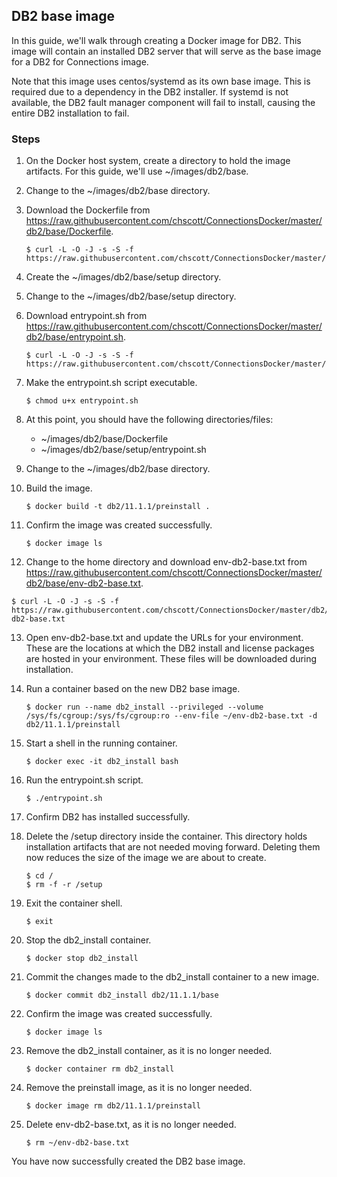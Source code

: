 ## DB2 base image

In this guide, we'll walk through creating a Docker image for DB2. This image will contain an installed DB2 server that will 
serve as the base image for a DB2 for Connections image.

Note that this image uses centos/systemd as its own base image. This is required due to a dependency in the DB2 installer. If 
systemd is not available, the DB2 fault manager component will fail to install, causing the entire DB2 installation to fail.

### Steps

1. On the Docker host system, create a directory to hold the image artifacts. For this guide, we'll use ~/images/db2/base.

2. Change to the ~/images/db2/base directory.

3. Download the Dockerfile from https://raw.githubusercontent.com/chscott/ConnectionsDocker/master/db2/base/Dockerfile. 

   ```
   $ curl -L -O -J -s -S -f https://raw.githubusercontent.com/chscott/ConnectionsDocker/master/db2/base/Dockerfile
   ```
   
4. Create the ~/images/db2/base/setup directory.
   
5. Change to the ~/images/db2/base/setup directory.

6. Download entrypoint.sh from https://raw.githubusercontent.com/chscott/ConnectionsDocker/master/db2/base/entrypoint.sh.

   ```
   $ curl -L -O -J -s -S -f https://raw.githubusercontent.com/chscott/ConnectionsDocker/master/db2/base/entrypoint.sh
   ```

7. Make the entrypoint.sh script executable.

   ```
   $ chmod u+x entrypoint.sh
   ```
   
8. At this point, you should have the following directories/files:

   - ~/images/db2/base/Dockerfile
   - ~/images/db2/base/setup/entrypoint.sh
   
9. Change to the ~/images/db2/base directory.

10. Build the image.

    ```
    $ docker build -t db2/11.1.1/preinstall .
    ```
    
11. Confirm the image was created successfully.

    ```
    $ docker image ls
    ```
    
12. Change to the home directory and download env-db2-base.txt from 
    https://raw.githubusercontent.com/chscott/ConnectionsDocker/master/db2/base/env-db2-base.txt.
   
   ```
   $ curl -L -O -J -s -S -f https://raw.githubusercontent.com/chscott/ConnectionsDocker/master/db2/base/env-db2-base.txt
   ```
   
13. Open env-db2-base.txt and update the URLs for your environment. These are the locations at which the DB2 install and 
    license packages are hosted in your environment. These files will be downloaded during installation.
   
14. Run a container based on the new DB2 base image.

    ```
    $ docker run --name db2_install --privileged --volume /sys/fs/cgroup:/sys/fs/cgroup:ro --env-file ~/env-db2-base.txt -d db2/11.1.1/preinstall
    ```
    
15. Start a shell in the running container.

    ```
    $ docker exec -it db2_install bash
    ```
    
16. Run the entrypoint.sh script.

    ```
    $ ./entrypoint.sh
    ```
    
17. Confirm DB2 has installed successfully.

18. Delete the /setup directory inside the container. This directory holds installation artifacts that are not needed moving
    forward. Deleting them now reduces the size of the image we are about to create.
    
    ```
    $ cd /
    $ rm -f -r /setup
    ```
    
19. Exit the container shell.

    ```
    $ exit
    ```
 
20. Stop the db2_install container.

    ```
    $ docker stop db2_install
    ```
    
21. Commit the changes made to the db2_install container to a new image.

    ```
    $ docker commit db2_install db2/11.1.1/base
    ```
    
22. Confirm the image was created successfully.

    ```
    $ docker image ls
    ```
    
23. Remove the db2_install container, as it is no longer needed.

    ```
    $ docker container rm db2_install
    ```
    
24. Remove the preinstall image, as it is no longer needed.

    ```
    $ docker image rm db2/11.1.1/preinstall
    ```

25. Delete env-db2-base.txt, as it is no longer needed.

    ```
    $ rm ~/env-db2-base.txt
    ```
    
You have now successfully created the DB2 base image.